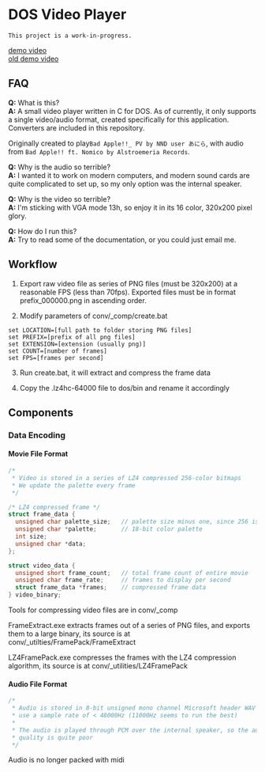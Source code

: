 # DOS Video Player
`This project is a work-in-progress.`

[demo video](https://streamable.com/298cg)  
[old demo video](https://streamable.com/yblq9)

## FAQ
**Q:** What is this?<br>
**A:** A small video player written in C for DOS. As of currently, it only supports a single video/audio format, created specifically for this application. Converters are included in this repository.

Originally created to play`Bad Apple!!_ PV by NND user あにら`, with audio from `Bad Apple!! ft. Nomico by Alstroemeria Records`.

**Q:** Why is the audio so terrible?<br>
**A:** I wanted it to work on modern computers, and modern sound cards are quite complicated to set up, so my only option was the internal speaker.

**Q:** Why is the video so terrible?<br>
**A:** I'm sticking with VGA mode 13h, so enjoy it in its 16 color, 320x200 pixel glory.

**Q:** How do I run this?<br>
**A:** Try to read some of the documentation, or you could just email me.

## Workflow
1. Export raw video file as series of PNG files (must be 320x200) at a reasonable FPS (less than 70fps). Exported files must be in format prefix_000000.png in ascending order.

2. Modify parameters of conv/\_comp/create.bat
```
set LOCATION=[full path to folder storing PNG files]
set PREFIX=[prefix of all png files]
set EXTENSION=[extension (usually png)]
set COUNT=[number of frames]
set FPS=[frames per second]
```

3. Run create.bat, it will extract and compress the frame data

4. Copy the .lz4hc-64000 file to dos/bin and rename it accordingly

## Components
### Data Encoding
#### Movie File Format
``` c
/* 
 * Video is stored in a series of LZ4 compressed 256-color bitmaps 
 * We update the palette every frame
 */

/* LZ4 compressed frame */
struct frame_data {
  unsigned char palette_size;   // palette size minus one, since 256 is the limit
  unsigned char *palette;       // 18-bit color palette
  int size;
  unsigned char *data;
};

struct video_data {
  unsigned short frame_count;   // total frame count of entire movie
  unsigned char frame_rate;     // frames to display per second
  struct frame_data *frames;    // compressed frame data
} video_binary;

```

Tools for compressing video files are in conv/\_comp

FrameExtract.exe extracts frames out of a series of PNG files, and exports them to a large binary, its source is at conv/\_utilties/FramePack/FrameExtract

LZ4FramePack.exe compresses the frames with the LZ4 compression algorithm, its source is at conv/\_utilities/LZ4FramePack

#### Audio File Format
``` c
/* 
 * Audio is stored in 8-bit unsigned mono channel Microsoft header WAV data,
 * use a sample rate of < 48000Hz (11000Hz seems to run the best)
 *
 * The audio is played through PCM over the internal speaker, so the audio
 * quality is quite poor
 */

```
Audio is no longer packed with midi
